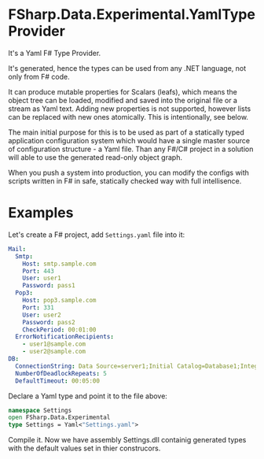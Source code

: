 FSharp.Data.Experimental.YamlTypeProvider
=========================================

It's a Yaml F# Type Provider. 

It's generated, hence the types can be used from any .NET language, not only from F# code.

It can produce mutable properties for Scalars (leafs), which means the object tree can be loaded, modified and saved into the original file or a stream as Yaml text. Adding new properties is not supported, however lists can be replaced with new ones atomically. This is intentionally, see below. 

The main initial purpose for this is to be used as part of a statically typed application configuration system which would have a single master source of configuration structure - a Yaml file. Than any F#/C# project in a solution will able to use the generated read-only object graph.

When you push a system into production, you can modify the configs with scripts written in F# in safe, statically checked way with full intellisence.

Examples
========
Let's create a F# project, add ```Settings.yaml``` file into it:
```yaml
Mail:
  Smtp:
    Host: smtp.sample.com
    Port: 443
    User: user1
    Password: pass1
  Pop3:
    Host: pop3.sample.com
    Port: 331
    User: user2
    Password: pass2
    CheckPeriod: 00:01:00
  ErrorNotificationRecipients:
    - user1@sample.com
    - user2@sample.com
DB:
  ConnectionString: Data Source=server1;Initial Catalog=Database1;Integrated Security=SSPI;
  NumberOfDeadlockRepeats: 5
  DefaultTimeout: 00:05:00
```
Declare a Yaml type and point it to the file above:
```fsharp
namespace Settings
open FSharp.Data.Experimental
type Settings = Yaml<"Settings.yaml">
```
Compile it. Now we have assembly Settings.dll containig generated types with the default values set in thier construcors.
